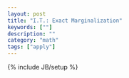 ```yaml
---
layout: post
title: "I.T.: Exact Marginalization"
keywords: [""]
description: ""
category: "math"
tags: ["apply"]
---
```

{% include JB/setup %}


